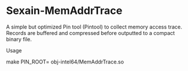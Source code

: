 Sexain-MemAddrTrace
===================

A simple but optimized Pin tool (Pintool) to collect memory access trace. Records are buffered and compressed before outputted to a compact binary file.

Usage

make PIN_ROOT=<path to Pin kit> obj-intel64/MemAddrTrace.so
